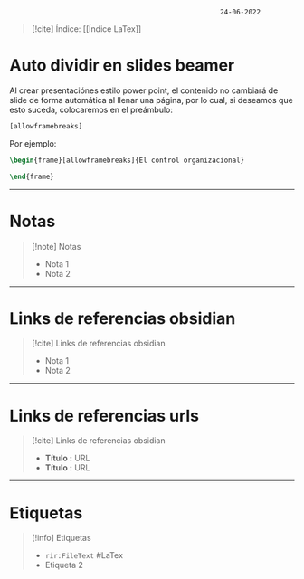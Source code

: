 														24-06-2022

>[!cite] Índice: [[Índice LaTex]]

# Auto dividir en slides beamer

Al crear presentaciónes estilo power point, el contenido no cambiará de slide de forma automática al llenar una página, por lo cual, si deseamos que esto suceda, colocaremos en el preámbulo:

```Latex
[allowframebreaks]
```

Por ejemplo:

```Latex
\begin{frame}[allowframebreaks]{El control organizacional}

\end{frame}
```

--------------------------------------------------

# Notas
> [!note]  Notas
> - Nota 1
> - Nota 2

--------------------------------------------------

# Links de referencias obsidian

> [!cite]  Links de referencias obsidian
> - Nota 1
> - Nota 2

--------------------------------------------------

# Links de referencias urls

> [!cite]  Links de referencias obsidian
> - __Título :__ URL
> - __Título :__ URL

--------------------------------------------------

# Etiquetas
> [!info] Etiquetas
> - `rir:FileText` #LaTex
> - Etiqueta 2
